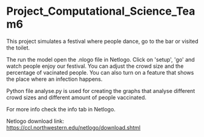 # Project_Computational_Science_Team6
This project simulates a festival where people dance, go to the bar or visited the toilet.

The run the model open the .nlogo file in Netlogo. Click on 'setup', 'go' and watch people enjoy our festival. You can adjust the crowd size and the percentage of vacinated people. You can also turn on a feature that shows the place where an infection happens.

Python file analyse.py is used for creating the graphs that analyse different crowd sizes and different amount of people vaccinated.

For more info check the info tab in Netlogo.

Netlogo download link: https://ccl.northwestern.edu/netlogo/download.shtml
